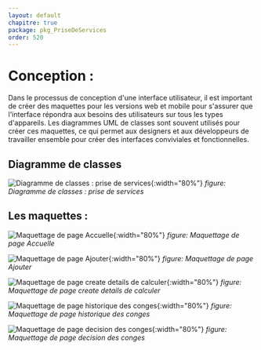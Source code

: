 ```yaml
---
layout: default
chapitre: true
package: pkg_PriseDeServices
order: 520
---
```


<!-- new slide -->

# Conception :

<!-- note -->

Dans le processus de conception d'une interface utilisateur, il est important de créer des maquettes pour les versions web et mobile pour s'assurer que l'interface répondra aux besoins des utilisateurs sur tous les types d'appareils. Les diagrammes UML de classes sont souvent utilisés pour créer ces maquettes, ce qui permet aux designers et aux développeurs de travailler ensemble pour créer des interfaces conviviales et fonctionnelles.

<!-- new slide -->

## Diagramme de classes

![Diagramme de classes : prise de services](/gestion-personnels/diagrammes/pkg_PriseDeServices/diagramme-de-class-priseDeService.svg){:width="80%"}
*figure: Diagramme de classes : prise de services*

<!-- note -->
## Les maquettes :

![Maquettage de page Accuelle](/gestion-personnels/pkg_PriseDeServices/conception/images/page-index.png){:width="80%"}
*figure: Maquettage de page Accuelle*

![Maquettage de page Ajouter](/gestion-personnels/pkg_PriseDeServices/conception/images/page-create.png){:width="80%"}
*figure: Maquettage de page Ajouter*

![Maquettage de page create details de calculer](/gestion-personnels/pkg_PriseDeServices/conception/images/page-create-details-de-calculer.png){:width="80%"}
*figure: Maquettage de page create details de calculer*

![Maquettage de page historique des conges](/gestion-personnels/pkg_PriseDeServices/conception/images/page-index.png){:width="80%"}
*figure: Maquettage de page historique des conges*

![Maquettage de page decision des conges](/gestion-personnels/pkg_PriseDeServices/conception/images/page-decision-des-conges.png){:width="80%"}
*figure: Maquettage de page decision des conges*